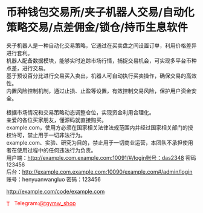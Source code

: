 # 币种钱包交易所/夹子机器人交易/自动化策略交易/点差佣金/锁仓/持币生息软件

夹子机器人是一种自动化交易策略，它通过在买卖盘之间设置订单，利用价格差异进行套利。<br>机器人配备数据模块，能够实时追踪市场行情，捕捉交易机会，可实现多平台币种点差，进行交易。<br>基于预设百分比进行交易买入卖出，机器人可自动执行买卖操作，确保交易的高效性。<br>内置风险控制机制，通过止损、止盈等设置，有效控制交易风险，保护用户资金安全。<br><br>根据市场情况和交易策略动态调整仓位，实现资金利用合理化。<br>亲爱的各位买家朋友，懂源码就直接购买。<br>example.com，使用方必须在国家相关法律法规范围内并经过国家相关部门的授权许可，禁止用于一切非法行为。<br>example.com、实验、研究为目的，禁止用于一切商业运营，本团队不承担使用者在使用过程中的任何违法行为负责。<br>用户端：http://example.com.example.com:10091/#/login账号：das2348  密码123456<br>后台：http://example.com.example.com:10090/example.com#/admin/login<br>账号：henyuanwangluo 密码：123456<br>

http://example.com/code/example.com







<p style="color: red;"><img src="https://cdn-icons-png.flaticon.com/512/2111/2111646.png" alt="Telegram Icon" style="width: 16px; vertical-align: middle; margin-right: 5px;">Telegram:<a href="https://t.me/tgymw_shop" style="color: red;">@tgymw_shop</a></p>
